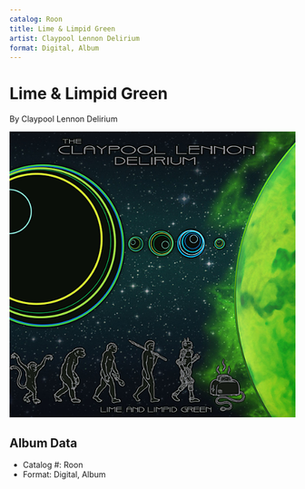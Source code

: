```yaml
---
catalog: Roon
title: Lime & Limpid Green
artist: Claypool Lennon Delirium
format: Digital, Album
---
```


# Lime & Limpid Green

By Claypool Lennon Delirium

![](../../assets/albumcovers/Claypool_Lennon_Delirium-Lime_and_Limpid_Green.png)

## Album Data

- Catalog #: Roon
- Format: Digital, Album

